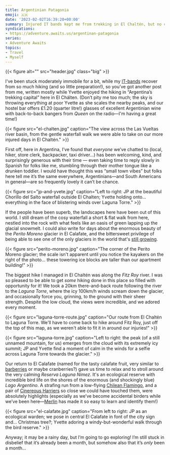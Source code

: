 ```yaml
---
title: Argentinian Patagonia
emoji: 🇦🇷
date: '2023-02-02T16:39:20+00:00'
summary: Injured IT bands kept me from trekking in El Chaltén, but no complaints! From wild glaciers to windy peaks, Argentina is pure magic.
syndications:
- https://adventure.awaits.us/argentinan-patagonia
series:
- Adventure Awaits
topics:
- Travel
- Myself
---
```

{{< figure alt="" src="header.jpg" class="big" >}}

I've been stuck moderately immobile for a bit, while my [IT-bands](https://en.wikipedia.org/wiki/Iliotibial_band_syndrome) recover from so much hiking (and so little preparation!), so you’ve got another post from me, written mostly while Yvette enjoyed the hiking in “Argentina’s trekking capital” here in El Chálten. (Don’t pity me too much; the sky is throwing everything at poor Yvette as she scales the nearby peaks, and our hostel bar offers £1.20 (quarter litre!) glasses of excellent Argentinian wine with back-to-back bangers from _Queen_ on the radio—I'm having a great time!)

{{< figure src="el-chalten.jpg" caption="The view across the Las Vueltas river basin, from the gentle waterfall walk we were able to take on our more injured days in El Chaltén." >}}

First off, here in Argentina, I’ve found that _everyone_ we’ve chatted to (local, hiker, store clerk, backpacker, taxi driver…) has been welcoming, kind, and surprisingly generous with their time — even taking time to reply slowly in Spanish for folks like me, stumbling through their mother tongue like a drunken toddler. I would have thought this was “small town vibes” but folks here tell me it’s the same everywhere, Argentinians—and South Americans in general—are so frequently lovely it can’t be chance.

{{< figure src="jp-and-yvete.jpg" caption="Left to right: JP at the beautiful Chorillo del Salto waterfall outside El Chalten; Yvette holding onto… everything in the face of blistering winds over Laguna Torre." >}}

If the people have been superb, the landscapes here have been out of this world. I still dream of the cosy waterfall a short & flat walk from here, nestled into the rock with what feels like an oasis of green lapping up the glacial snowmelt. I could also write for days about the enormous beauty of the _Perito Moreno_ glacier in El Calafate, and the bittersweet privilege of being able to see one of the only glaciers in the world that's [still growing](https://www.nationalgeographic.com/travel/article/perito-moreno-glacier-collapse-video-argentina-patagonia-spd).

{{< figure src="perito-moreno.jpg" caption="The corner of the Perito Moreno glacier; the scale isn't apparent until you notice the kayakers on the right of the photo… these towering ice blocks are taller than our apartment building!" >}}

The biggest hike I managed in El Chaltén was along the _Fitz Roy_ river. I was so pleased to be able to get _some_ hiking done in this place so filled with opportunity for it! We took a 20km there-and-back route following the river to the _Laguna Torre_, where the icy 100km/h winds scream down the glacier, and occasionally force you, grinning, to the ground with their sheer strength. Despite the low cloud, the views were incredible, and we adored every moment.

{{< figure src="laguna-torre-route.jpg" caption="Our route from El Chaltén to Laguna Torre. We'll have to come back to hike around Fitz Roy, just off the top of this map, as we weren't able to fit it in around our injuries!" >}}

{{< figure src="laguna-torre.jpg" caption="Left to right: the peak (of a still unnamed mountain, for us) emerges from the cloud with its extremely icy summit; JP and Yvette find a moment of calm in the winds for a selfie across Laguna Torre towards the glacier." >}}

Our return to El Calafate (named for the tasty calafate fruit, very similar to [barberries](https://en.wikipedia.org/wiki/Berberis) or maybe cranberries?) gave us time to relax and to stroll around the very calming _Reserva Laguna Nimez_. It's an ecological reserve with incredible bird life on the shores of the enormous (and shockingly blue) _Lago Argentino_. A strafing run from a low-flying [Chilean Flamingo](https://en.wikipedia.org/wiki/Chilean_flamingo), and a pair of [Cinereous Harriers](https://en.wikipedia.org/wiki/Cinereous_harrier) so close we could have touched them, were absolutely highlights (especially as we’ve become accidental birders while we’ve been here—[Merlin](https://merlin.allaboutbirds.org/) has made it so easy to learn and identify them!)

{{< figure src="el-calafate.jpg" caption="From left to right: JP as an ecological warden; we pose in central El Calafate in font of the city sign and… Christmas tree‽; Yvette adoring a windy-but-wonderful walk through the bird reserve." >}}

Anyway; it may be a rainy day, but I’m going to go exploring! I’m still stuck in disbelief that it’s already been a month, but somehow also that it’s _only_ been a month…
